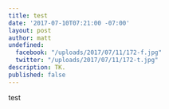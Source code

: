 ```yaml
---
title: test
date: '2017-07-10T07:21:00 -07:00'
layout: post
author: matt
undefined:
  facebook: "/uploads/2017/07/11/172-f.jpg"
  twitter: "/uploads/2017/07/11/172-t.jpg"
description: TK.
published: false
---
```



test